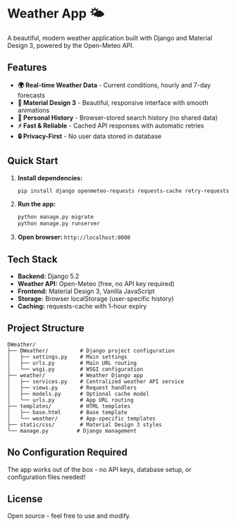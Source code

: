 # Weather App 🌤️

A beautiful, modern weather application built with Django and Material Design 3, powered by the Open-Meteo API.

## Features

- **🌍 Real-time Weather Data** - Current conditions, hourly and 7-day forecasts
- **🎨 Material Design 3** - Beautiful, responsive interface with smooth animations
- **📱 Personal History** - Browser-stored search history (no shared data)
- **⚡ Fast & Reliable** - Cached API responses with automatic retries
- **🔒 Privacy-First** - No user data stored in database

## Quick Start

1. **Install dependencies:**
   ```bash
   pip install django openmeteo-requests requests-cache retry-requests pandas
   ```

2. **Run the app:**
   ```bash
   python manage.py migrate
   python manage.py runserver
   ```

3. **Open browser:** `http://localhost:8000`

## Tech Stack

- **Backend:** Django 5.2
- **Weather API:** Open-Meteo (free, no API key required)
- **Frontend:** Material Design 3, Vanilla JavaScript
- **Storage:** Browser localStorage (user-specific history)
- **Caching:** requests-cache with 1-hour expiry

## Project Structure

```
DWeather/
├── DWeather/          # Django project configuration
│   ├── settings.py    # Main settings
│   ├── urls.py        # Main URL routing
│   └── wsgi.py        # WSGI configuration
├── weather/           # Weather Django app
│   ├── services.py    # Centralized weather API service
│   ├── views.py       # Request handlers
│   ├── models.py      # Optional cache model
│   └── urls.py        # App URL routing
├── templates/         # HTML templates
│   ├── base.html      # Base template
│   └── weather/       # App-specific templates
├── static/css/        # Material Design 3 styles
└── manage.py         # Django management
```

## No Configuration Required

The app works out of the box - no API keys, database setup, or configuration files needed!

## License

Open source - feel free to use and modify.
